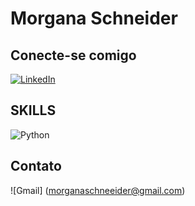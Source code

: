 # Morgana Schneider

## Conecte-se comigo

[![LinkedIn](https://img.shields.io/badge/LinkedIn-000?style=for-the-badge&logo=linkedin&logoColor=0E76A8)](https://www.linkedin.com/in/morgana-schneider-3090a6200//)

## SKILLS

![Python](https://img.shields.io/badge/Python-000?style=for-the-badge&logo=python)

## Contato

![Gmail] (morganaschneeider@gmail.com)
